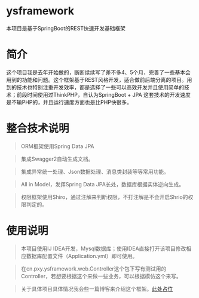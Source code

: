 # ysframework
本项目是基于SpringBoot的REST快速开发基础框架

# 简介

这个项目我是去年开始做的，断断续续写了差不多4、5个月，完善了一些基本会用到的功能和问题。这个框架基于REST风格开发，适合做前后端分离的项目。用到的技术也特别注重开发效率，都是选择了一些可以高效开发并且使用简单的技术；前段时间使用过ThinkPHP，自认为SpringBoot + JPA 这套技术的开发速度是不输PHP的，并且运行速度方面也是比PHP快很多。


# 整合技术说明

> ORM框架使用Spring Data JPA

> 集成Swagger2自动生成文档。

> 集成异常统一处理、Json数据处理、消息类封装等等常用功能。

> All in Model，发挥Spring Data JPA长处，数据库根据实体逆向生成。

> 权限框架使用Shiro，通过注解来判断权限，不打注解是不会开启Shrio的权限判定的。


# 使用说明
> 本项目使用IJ IDEA开发，Mysql数据库；使用IDEA直接打开该项目修改相应数据库配置文件（Application.yml）即可使用。

> 在cn.pxy.ysframework.web.Controller这个包下写有测试用的Controller，若想要根据这个来做一些业务，可以根据模仿这个来写。

> 关于具体项目具体情况我会些一篇博客来介绍这个框架。[此处占位](www.baidu.com)
